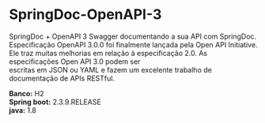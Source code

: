 # SpringDoc-OpenAPI-3<br />
SpringDoc + OpenAPI 3 Swagger documentando a sua API com SpringDoc.<br />
Especificação OpenAPI 3.0.0 foi finalmente lançada pela Open API Initiative. Ele traz muitas melhorias em relação à especificação 2.0. As especificações Open API 3.0 podem ser <br />escritas em JSON ou YAML e fazem um excelente trabalho de documentação de APIs RESTful.<br />


**Banco:** H2<br />
**Spring boot:** 2.3.9.RELEASE<br />
**java:** 1.8<br />


